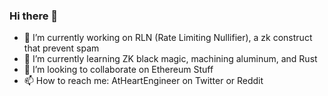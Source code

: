 ### Hi there 👋
- 🔭 I’m currently working on RLN (Rate Limiting Nullifier), a zk construct that prevent spam
- 🌱 I’m currently learning ZK black magic, machining aluminum, and Rust
- 👯 I’m looking to collaborate on Ethereum Stuff
- 📫 How to reach me: AtHeartEngineer on Twitter or Reddit
